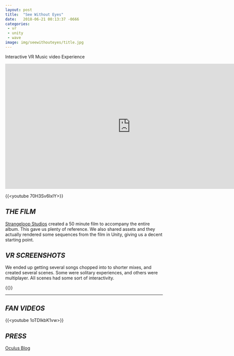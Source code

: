 ```yaml
---
layout: post
title:  "See Without Eyes"
date:   2018-06-21 00:13:37 -0666
categories: 
 - vr
 - unity
 - wave
image: img/seewithouteyes/title.jpg
---
```


Interactive VR Music video Experience
<!--more-->


<iframe width="800" height="400" src="https://www.youtube.com/embed/70H3Sv6lxIY" frameborder="0" allow="autoplay; encrypted-media" allowfullscreen></iframe>

{{<youtube 70H3Sv6lxIY>}}

## *THE FILM*

[Strangeloop Studios](https://www.strangeloop-studios.com/) created a 50 minute film to accompany the entire album. This gave us plenty of reference. We also shared assets and they actually rendered some sequences from the film in Unity, giving us a decent starting point. 

## *VR SCREENSHOTS*

We ended up getting several songs chopped into to shorter mixes, and created several scenes. Some were solitary experiences, and others were multiplayer. All scenes had some sort of interactivity. 


{{<gallery SeeWithoutEyes >}}

---
## *FAN VIDEOS* 

{{<youtube 1oTDIkbK1vw>}}
## *PRESS* 

[Oculus Blog](https://www.oculus.com/blog/a-new-sensation-the-glitch-mob-brings-see-without-eyes-to-thewavevr-on-rift/)



